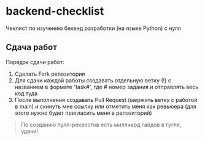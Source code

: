 # backend-checklist
Чеклист по изучению бекенд разработки (на языке Python) с нуля

## Сдача работ

Порядок сдачи работ:

1) Сделать Fork репозитория
2) Для сдачи каждой работы создавать отдельную ветку (!) с названием в формате 'task#', где # номер задания и отправлять весь код туда
3) После выполнения создавать Pull Request (мержить ветку с работой в main) и скинуть мне ссылку или отметить меня как ревьюера (для этого нужно будет пригласить меня в репозиторий)

> По созданию пулл-реквестов есть миллиард гайдов в гугле, удачи!